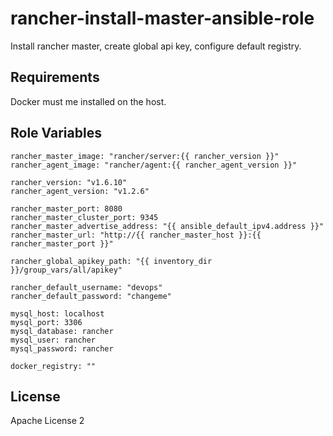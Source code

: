 # rancher-install-master-ansible-role

Install rancher master, create global api key, configure default registry.


Requirements
------------
Docker must me installed on the host.

Role Variables
--------------

```
rancher_master_image: "rancher/server:{{ rancher_version }}"
rancher_agent_image: "rancher/agent:{{ rancher_agent_version }}"

rancher_version: "v1.6.10"
rancher_agent_version: "v1.2.6"

rancher_master_port: 8080
rancher_master_cluster_port: 9345
rancher_master_advertise_address: "{{ ansible_default_ipv4.address }}"
rancher_master_url: "http://{{ rancher_master_host }}:{{ rancher_master_port }}"

rancher_global_apikey_path: "{{ inventory_dir }}/group_vars/all/apikey"

rancher_default_username: "devops"
rancher_default_password: "changeme"

mysql_host: localhost
mysql_port: 3306
mysql_database: rancher
mysql_user: rancher
mysql_password: rancher

docker_registry: ""
```
License
-------

Apache License 2
